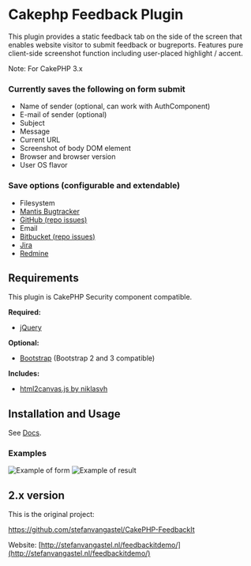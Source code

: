 # Cakephp Feedback Plugin

This plugin provides a static feedback tab on the side of the screen that enables website visitor to submit feedback or bugreports.
Features pure client-side screenshot function including user-placed highlight / accent.

Note: For CakePHP 3.x

### Currently saves the following on form submit

* Name of sender (optional, can work with AuthComponent)
* E-mail of sender (optional)
* Subject
* Message
* Current URL
* Screenshot of body DOM element
* Browser and browser version
* User OS flavor

### Save options (configurable and extendable)

* Filesystem
* [Mantis Bugtracker](http://www.mantisbt.org/)
* [GitHub (repo issues)](https://help.github.com/articles/github-glossary#issue)
* Email
* [Bitbucket (repo issues)](https://confluence.atlassian.com/display/BITBUCKET/Use+the+issue+tracker)
* [Jira](https://www.atlassian.com/software/jira)
* [Redmine](http://www.redmine.org)

## Requirements

This plugin is CakePHP Security component compatible.

**Required:**

* [jQuery](http://jquery.com/)

**Optional:**

* [Bootstrap](http://getbootstrap.com) (Bootstrap 2 and 3 compatible)

**Includes:**

* [html2canvas.js by niklasvh](https://github.com/niklasvh/html2canvas)


## Installation and Usage

See [Docs](docs).

### Examples

![Example of form](https://raw.github.com/dereuromark/cakephp-feedback/master/docs/examples/feedbackit_1.png "Example of form")
![Example of result](https://raw.github.com/dereuromark/cakephp-feedback/master/docs/examples/feedbackit_2.png "Example of result")


## 2.x version

This is the original project:

https://github.com/stefanvangastel/CakePHP-FeedbackIt

Website: [http://stefanvangastel.nl/feedbackitdemo/](http://stefanvangastel.nl/feedbackitdemo/)
